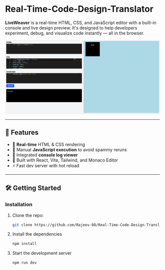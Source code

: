 # Real-Time-Code-Design-Translator

**LiveWeaver** is a real-time HTML, CSS, and JavaScript editor with a built-in console and live design preview. It's designed to help developers experiment, debug, and visualize code instantly — all in the browser.

![screenshot](./screenshot.png) 

---

## 🚀 Features

- 🧠 **Real-time** HTML & CSS rendering
- 🧪 Manual **JavaScript execution** to avoid spammy reruns
- 📜 Integrated **console log viewer**
- 🧱 Built with React, Vite, Tailwind, and Monaco Editor
- ⚡ Fast dev server with hot reload

---

## 🛠️ Getting Started

### Installation

1. Clone the repo:
   ```bash
   git clone https://github.com/Rajeev-08/Real-Time-Code-Design-Translator.git
2. Install the dependencies
   ```bash
   npm install
   ```

3. Start the development server
   ```bash
   npm run dev
   ```

